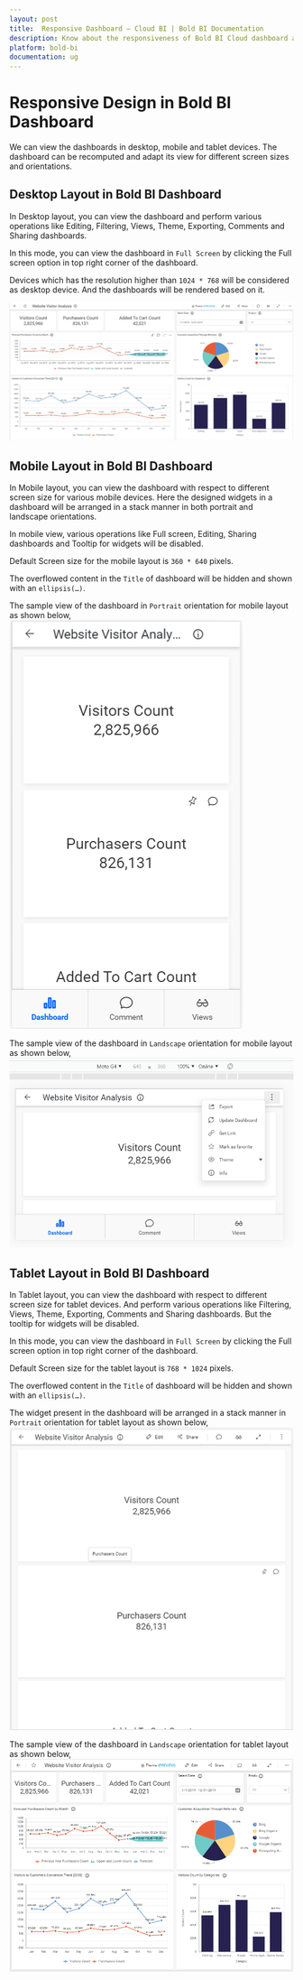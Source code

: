 ```yaml
---
layout: post
title:  Responsive Dashboard – Cloud BI | Bold BI Documentation
description: Know about the responsiveness of Bold BI Cloud dashboard and its widgets in desktop, mobile and tablet devices.
platform: bold-bi
documentation: ug
---
```


# Responsive Design in Bold BI Dashboard
We can view the dashboards in desktop, mobile and tablet devices. The dashboard can be recomputed and adapt its view for different screen sizes and orientations. 

## Desktop Layout in Bold BI Dashboard
In Desktop layout, you can view the dashboard and perform various operations like Editing, Filtering, Views, Theme, Exporting, Comments and Sharing dashboards.

In this mode, you can view the dashboard in `Full Screen` by clicking the Full screen option in top right corner of the dashboard.

Devices which has the resolution higher than `1024 * 768` will be considered as desktop device. And the dashboards will be rendered based on it. 

![Dashboard desktop view](/static/assets/cloud/responsive-visualizations/images/dashboard_desktop_view.png)

## Mobile Layout in Bold BI Dashboard
In Mobile layout, you can view the dashboard with respect to different screen size for various mobile devices. Here the designed widgets in a dashboard will be arranged in a stack manner in both portrait and landscape orientations.

In mobile view, various operations like Full screen, Editing, Sharing dashboards and Tooltip for widgets will be disabled.

Default Screen size for the mobile layout is `360 * 640` pixels.

The overflowed content in the `Title` of dashboard will be hidden and shown with an `ellipsis(…)`.

The sample view of the dashboard in `Portrait` orientation for mobile layout as shown below,
![Dashboard mobile view portrait](/static/assets/cloud/responsive-visualizations/images/dashboard_mobile_view-portrait.png)

The sample view of the dashboard in `Landscape` orientation for mobile layout as shown below,
![Dashboard mobile view landscape](/static/assets/cloud/responsive-visualizations/images/dashboard_mobile_view-landscape.png)

## Tablet Layout in Bold BI Dashboard
In Tablet layout, you can view the dashboard with respect to different screen size for tablet devices. And perform various operations like Filtering, Views, Theme, Exporting, Comments and Sharing dashboards. But the tooltip for widgets will be disabled.

In this mode, you can view the dashboard in `Full Screen` by clicking the Full screen option in top right corner of the dashboard.

Default Screen size for the tablet layout is `768 * 1024` pixels.

The overflowed content in the `Title` of dashboard will be hidden and shown with an `ellipsis(…)`.

The widget present in the dashboard will be arranged in a stack manner in `Portrait` orientation for tablet layout as shown below,
![Dashboard tablet view portrait](/static/assets/cloud/responsive-visualizations/images/dashboard_tablet_view-portrait.png)

The sample view of the dashboard in `Landscape` orientation for tablet layout as shown below,
![Dashboard tablet view landscape](/static/assets/cloud/responsive-visualizations/images/dashboard_tablet_view-landscape.png)




